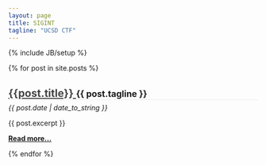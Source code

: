 ```yaml
---
layout: page
title: SIGINT
tagline: "UCSD CTF"
---
```

{% include JB/setup %}

<div class="posts">
  {% for post in site.posts %}
    <h2 style="border-bottom: 1px solid #eee;">
      <a style="color:#444;" href="{{ BASE_PATH}}{{ post.url }}">
        {{post.title}}
      </a>
      <small>{{ post.tagline }}</small>
    </h2>
    <p style="margin-top: -10px;"><em>{{ post.date | date_to_string }}</em></p>
    <div>{{ post.excerpt }}</div>
    <p><strong><a href="{{ post.url }}">Read more...</a></strong></p>
  {% endfor %}
</div>
